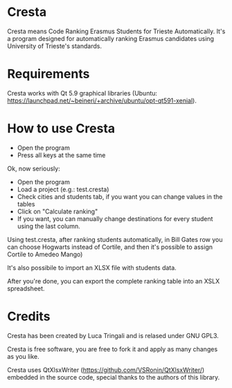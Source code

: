 # Cresta

Cresta means Code Ranking Erasmus Students for Trieste Automatically. It's a program designed for automatically ranking Erasmus candidates using University of Trieste's standards.

# Requirements

Cresta works with Qt 5.9 graphical libraries (Ubuntu: https://launchpad.net/~beineri/+archive/ubuntu/opt-qt591-xenial).

# How to use Cresta

* Open the program
* Press all keys at the same time

Ok, now seriously:
* Open the program
* Load a project (e.g.: test.cresta)
* Check cities and students tab, if you want you can change values in the tables
* Click on "Calculate ranking"
* If you want, you can manually change destinations for every student using the last column. 

Using test.cresta, after ranking students automatically, in Bill Gates row you can choose Hogwarts instead of Cortile, and then it's possible to assign Cortile to Amedeo Mango)

It's also possibile to import an XLSX file with students data.

After you're done, you can export the complete ranking table into an XSLX spreadsheet.

# Credits

Cresta has been created by Luca Tringali and is relased under GNU GPL3. 

Cresta is free software, you are free to fork it and apply as many changes as you like.

Cresta uses QtXlsxWriter (https://github.com/VSRonin/QtXlsxWriter/) embedded in the source code, special thanks to the authors of this library.
